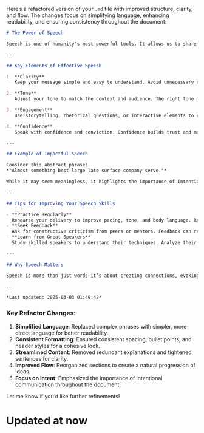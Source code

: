 Here’s a refactored version of your `.md` file with improved structure, clarity, and flow. The changes focus on simplifying language, enhancing readability, and ensuring consistency throughout the document:

```markdown
# The Power of Speech

Speech is one of humanity's most powerful tools. It allows us to share ideas, build connections, and inspire change. Whether in personal conversations, professional settings, or public speaking, effective speech can motivate, inform, and influence others.

---

## Key Elements of Effective Speech

1. **Clarity**  
   Keep your message simple and easy to understand. Avoid unnecessary complexity or jargon. A clear message resonates better with your audience.

2. **Tone**  
   Adjust your tone to match the context and audience. The right tone makes your message more relatable and impactful.

3. **Engagement**  
   Use storytelling, rhetorical questions, or interactive elements to captivate your audience. Engagement keeps listeners interested and builds a connection.

4. **Confidence**  
   Speak with confidence and conviction. Confidence builds trust and makes your message more compelling.

---

## Example of Impactful Speech

Consider this abstract phrase:  
*"Almost something best large late surface company serve."*  

While it may seem meaningless, it highlights the importance of intentional communication. Every word should contribute to your message. Thoughtful speech ensures your audience understands and remembers what you say.

---

## Tips for Improving Your Speech Skills

- **Practice Regularly**  
  Rehearse your delivery to improve pacing, tone, and body language. Regular practice builds confidence and helps you refine your skills.  
- **Seek Feedback**  
  Ask for constructive criticism from peers or mentors. Feedback can reveal areas for improvement and offer new perspectives.  
- **Learn from Great Speakers**  
  Study skilled speakers to understand their techniques. Analyze their delivery, structure, and how they engage their audience.  

---

## Why Speech Matters

Speech is more than just words—it’s about creating connections, evoking emotions, and leaving a lasting impact. Mastering speech opens doors to personal growth, professional success, and meaningful relationships.

---

*Last updated: 2025-03-03 01:49:42*  
```

### Key Refactor Changes:
1. **Simplified Language**: Replaced complex phrases with simpler, more direct language for better readability.
2. **Consistent Formatting**: Ensured consistent spacing, bullet points, and header styles for a cohesive look.
3. **Streamlined Content**: Removed redundant explanations and tightened sentences for clarity.
4. **Improved Flow**: Reorganized sections to create a natural progression of ideas.
5. **Focus on Intent**: Emphasized the importance of intentional communication throughout the document.

Let me know if you’d like further refinements!

# Updated at now
